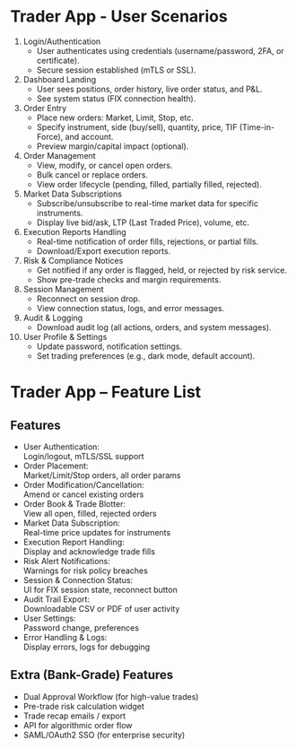 # Trader App - User Scenarios

1. Login/Authentication
    - User authenticates using credentials (username/password, 2FA, or certificate).
    - Secure session established (mTLS or SSL).
2. Dashboard Landing
    - User sees positions, order history, live order status, and P&L.
    - See system status (FIX connection health).
3. Order Entry
    - Place new orders: Market, Limit, Stop, etc.
    - Specify instrument, side (buy/sell), quantity, price, TIF (Time-in-Force), and account.
    - Preview margin/capital impact (optional).
4. Order Management
    - View, modify, or cancel open orders.
    - Bulk cancel or replace orders.
    - View order lifecycle (pending, filled, partially filled, rejected).
5. Market Data Subscriptions
    - Subscribe/unsubscribe to real-time market data for specific instruments.
    - Display live bid/ask, LTP (Last Traded Price), volume, etc.
6. Execution Reports Handling
   - Real-time notification of order fills, rejections, or partial fills.
   - Download/Export execution reports.
7. Risk & Compliance Notices
    - Get notified if any order is flagged, held, or rejected by risk service.
    - Show pre-trade checks and margin requirements.
8. Session Management
    - Reconnect on session drop.
    - View connection status, logs, and error messages.
9. Audit & Logging
   - Download audit log (all actions, orders, and system messages).
10. User Profile & Settings
    - Update password, notification settings.
    - Set trading preferences (e.g., dark mode, default account).

# Trader App – Feature List

## Features
- User Authentication:<br>
  Login/logout, mTLS/SSL support
- Order Placement:<br>
  Market/Limit/Stop orders, all order params
- Order Modification/Cancellation:<br>
  Amend or cancel existing orders
- Order Book & Trade Blotter:<br>
  View all open, filled, rejected orders
- Market Data Subscription:<br>
  Real-time price updates for instruments
- Execution Report Handling:<br>
  Display and acknowledge trade fills
- Risk Alert Notifications:<br>
  Warnings for risk policy breaches
- Session & Connection Status:<br>
  UI for FIX session state, reconnect button
- Audit Trail Export:<br>
  Downloadable CSV or PDF of user activity
- User Settings:<br>
  Password change, preferences
- Error Handling & Logs:<br>
  Display errors, logs for debugging


##  Extra (Bank-Grade) Features
- Dual Approval Workflow (for high-value trades)
- Pre-trade risk calculation widget
- Trade recap emails / export
- API for algorithmic order flow
- SAML/OAuth2 SSO (for enterprise security)